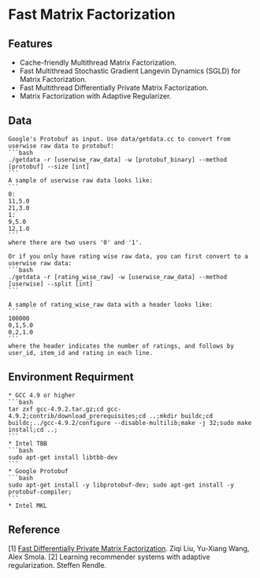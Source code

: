 # Fast Matrix Factorization

## Features
   * Cache-friendly Multithread Matrix Factorization.
   * Fast Multithread Stochastic Gradient Langevin Dynamics (SGLD) for Matrix Factorization.
   * Fast Multithread Differentially Private Matrix Factorization.
   * Matrix Factorization with Adaptive Regularizer.

## Data
    Google's Protobuf as input. Use data/getdata.cc to convert from userwise raw data to protobuf:
    ```bash
    ./getdata -r [userwise_raw_data] -w [protobuf_binary] --method [protobuf] --size [int]
    ```
    A sample of userwise raw data looks like:
    ```
    0:
    11,5.0
    21,3.0
    1:
    9,5.0
    12,1.0
    ```
    where there are two users '0' and '1'.

    Or if you only have rating wise raw data, you can first convert to a userwise raw data:
    ```bash
    ./getdata -r [rating_wise_raw] -w [userwise_raw_data] --method [userwise] --split [int]
    ```

    A sample of rating_wise_raw data with a header looks like:
    ```
    100000
    0,1,5.0
    0,2,1.0
    ```
    where the header indicates the number of ratings, and follows by user_id, item_id and rating in each line.

## Environment Requirment
    * GCC 4.9 or higher
    ```bash
    tar zxf gcc-4.9.2.tar.gz;cd gcc-4.9.2;contrib/download_prerequisites;cd ..;mkdir buildc;cd buildc;../gcc-4.9.2/configure --disable-multilib;make -j 32;sudo make install;cd ..;
    ```
    * Intel TBB
    ```bash
    sudo apt-get install libtbb-dev
    ```
    * Google Protobuf
    ```bash
    sudo apt-get install -y libprotobuf-dev; sudo apt-get install -y protobuf-compiler;
    ```
    * Intel MKL


## Reference
[1] [Fast Differentially Private Matrix Factorization](http://arxiv.org/abs/1505.01419). Ziqi Liu, Yu-Xiang Wang, Alex Smola.
[2] Learning recommender systems with adaptive regularization. Steffen Rendle.